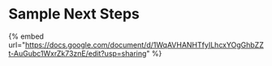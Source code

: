 # Sample Next Steps



{% embed url="https://docs.google.com/document/d/1WqAVHANHTfyILhcxYOgGhbZZt-AuGubc1WxrZk73znE/edit?usp=sharing" %}
